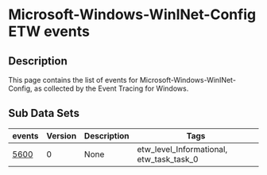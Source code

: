 # Microsoft-Windows-WinINet-Config ETW events

## Description
This page contains the list of events for Microsoft-Windows-WinINet-Config, as collected by the Event Tracing for Windows.

## Sub Data Sets
|events|Version|Description|Tags|
|---|---|---|---|
|[5600](events/event-5600.md)|0|None|etw_level_Informational, etw_task_task_0|
